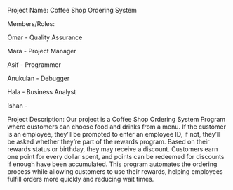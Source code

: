 Project Name: Coffee Shop Ordering System

Members/Roles: 

Omar - Quality Assurance 

Mara - Project Manager

Asif - Programmer

Anukulan - Debugger 

Hala - Business Analyst

Ishan - 

Project Description:
Our project is a Coffee Shop Ordering System Program where customers can choose food and drinks from a menu. If the customer is an employee, they’ll be prompted to enter an employee ID, if not, they’ll be asked whether they’re part of the rewards program. Based on their rewards status or birthday, they may receive a discount. Customers earn one point for every dollar spent, and points can be redeemed for discounts if enough have been accumulated. This program automates the ordering process while allowing customers to use their rewards, helping employees fulfill orders more quickly and reducing wait times.
